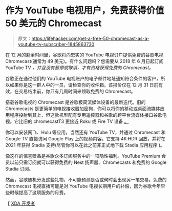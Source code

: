 # 作为 YouTube 电视用户，免费获得价值 50 美元的 Chromecast

> 原文：<https://lifehacker.com/get-a-free-50-chromecast-as-a-youtube-tv-subscriber-1845863730>

在 12 月的剩余时间里，谷歌将向忠实的 YouTube 电视订户提供免费的谷歌电视 Chromecast(通常为 49 美元)。有什么问题吗？您需要从 2018 年 6 月日起订阅 YouTube TV *，并且没有暂停或取消，才有资格获得免费的 Chromecast。*



谷歌正在通过他们的 YouTube 电视账户的电子邮件地址通知符合条件的客户，所以如果你是这一群人中的一员，请检查你的收件箱。该报价仅在 12 月 31 日前有效，在交易结束前，你只有几周时间来领取免费的 Chromecast。

搭载谷歌电视的 Chromecast 是谷歌极简流媒体设备的最新迭代。旧的 Chromecasts 是更简单的电视接收器加密狗，你可以将你的移动或桌面流媒体应用程序投射到其上，但这款机型配有专用遥控器和谷歌的跨平台流媒体接口谷歌电视。它比旧的 chromecastT3 更接近 Roku 或 Fire TV 设备 [。](https://lifehacker.com/all-the-key-specs-google-didnt-share-at-todays-launch-n-1845230186)

你可以安装网飞、Hulu 等应用，当然还有 YouTube TV，并通过 Chromecast 和 Google TV 直接访问 Google Play 上的视频内容。它支持 4K·HDR 回放，并将在 2021 年获得 Stadia 支持(尽管你可以在此之前非正式地下载 Stadia 应用程序 )。

像这样的惊喜赠品是谷歌众多订阅服务中的一项隐性福利。YouTube Premium 会员以前只需订阅就可以获得免费的 Nest 扬声器、Chromecasts 和免费的 Google Stadia 订阅。

然而，谷歌随机分发这些礼物，不可能预测是否或何时会出现另一笔交易。免费的 Chromecast 电视直播可能是对 YouTube 电视长期用户的补偿，因为谷歌今年早些时候提高了这项服务的月费。

【 [XDA 开发者](https://www.xda-developers.com/youtube-tv-subscribers-free-chromecast-with-google-tv/)